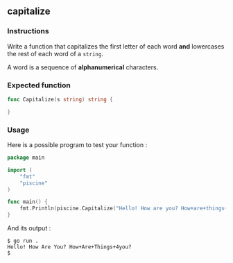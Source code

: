 ## capitalize

### Instructions

Write a function that capitalizes the first letter of each word **and** lowercases the rest of each word of a `string`.

A word is a sequence of **alphanumerical** characters.

### Expected function

```go
func Capitalize(s string) string {

}
```

### Usage

Here is a possible program to test your function :

```go
package main

import (
	"fmt"
	"piscine"
)

func main() {
	fmt.Println(piscine.Capitalize("Hello! How are you? How+are+things+4you?"))
}
```

And its output :

```console
$ go run .
Hello! How Are You? How+Are+Things+4you?
$
```
